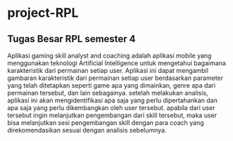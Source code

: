 # project-RPL
## Tugas Besar RPL semester 4
Aplikasi gaming skill analyst and coaching adalah aplikasi mobile yang menggunakan 
teknologi Artificial Intelligence untuk mengetahui bagaimana karakteristik dari permainan
setiap user. Aplikasi ini dapat mengambil gambaran karakteristik dari permainan setiap user
berdasarkan parameter yang telah ditetapkan seperti game apa yang dimainkan, genre apa
dari permainan tersebut, dan lain sebagainya. setelah melakukan analisis, aplikasi ini akan
mengidentifikasi apa saja yang perlu dipertahankan dan apa saja yang perlu dikembangkan
oleh user tersebut. apabila dari user tersebut ingin melanjutkan pengembangan dari skill
tersebut, maka user bisa melanjutkan sesi pengembangan skill dengan para coach yang
direkomendasikan sesuai dengan analisis sebelumnya.
